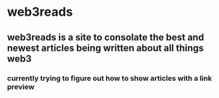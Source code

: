 # web3reads

## web3reads is a site to consolate the best and newest articles being written about all things web3

### currently trying to figure out how to show articles with a link preview
